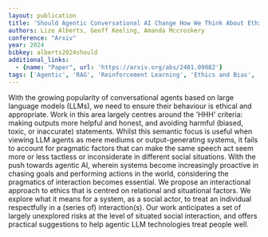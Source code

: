 ```yaml
---
layout: publication
title: 'Should Agentic Conversational AI Change How We Think About Ethics? Characterising An Interactional Ethics Centred On Respect'
authors: Lize Alberts, Geoff Keeling, Amanda Mccroskery
conference: "Arxiv"
year: 2024
bibkey: alberts2024should
additional_links:
  - {name: "Paper", url: 'https://arxiv.org/abs/2401.09082'}
tags: ['Agentic', 'RAG', 'Reinforcement Learning', 'Ethics and Bias', 'Responsible AI']
---
```

With the growing popularity of conversational agents based on large language
models (LLMs), we need to ensure their behaviour is ethical and appropriate.
Work in this area largely centres around the 'HHH' criteria: making outputs
more helpful and honest, and avoiding harmful (biased, toxic, or inaccurate)
statements. Whilst this semantic focus is useful when viewing LLM agents as
mere mediums or output-generating systems, it fails to account for pragmatic
factors that can make the same speech act seem more or less tactless or
inconsiderate in different social situations. With the push towards agentic AI,
wherein systems become increasingly proactive in chasing goals and performing
actions in the world, considering the pragmatics of interaction becomes
essential. We propose an interactional approach to ethics that is centred on
relational and situational factors. We explore what it means for a system, as a
social actor, to treat an individual respectfully in a (series of)
interaction(s). Our work anticipates a set of largely unexplored risks at the
level of situated social interaction, and offers practical suggestions to help
agentic LLM technologies treat people well.
